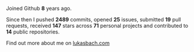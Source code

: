 Joined Github **8** years ago.

Since then I pushed **2489** commits, opened **25** issues, submitted **19** pull requests, received **147** stars across **71** personal projects and contributed to **14** public repositories.

Find out more about me on [lukasbach.com](https://lukasbach.com)
